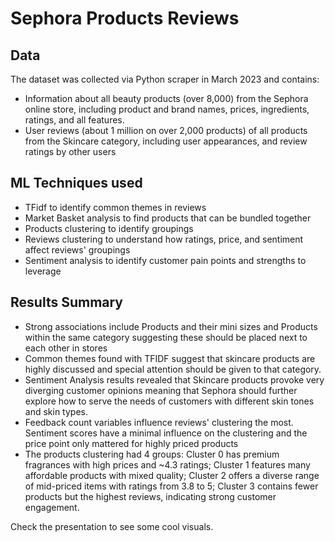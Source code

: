 # **Sephora Products Reviews**
## **Data**
The dataset was collected via Python scraper in March 2023 and contains:
- Information about all beauty products (over 8,000) from the Sephora online store, including product and brand names, prices, ingredients, ratings, and all features.
- User reviews (about 1 million on over 2,000 products) of all products from the Skincare category, including user appearances, and review ratings by other users
## **ML Techniques used**
- TFidf to identify common themes in reviews 
- Market Basket analysis to find products that can be bundled together
- Products clustering to identify groupings
- Reviews clustering to understand how ratings, price, and sentiment affect reviews' groupings
- Sentiment analysis to identify customer pain points and strengths to leverage

## **Results Summary**
- Strong associations include Products and their mini sizes and Products within the same category suggesting these should be placed next to each other in stores
- Common themes found with TFIDF suggest that skincare products are highly discussed and special attention should be given to that category.
- Sentiment Analysis results revealed that Skincare products provoke very diverging customer opinions meaning that Sephora should further explore how to serve the needs of customers with different skin tones and skin types.
- Feedback count variables influence reviews' clustering the most. Sentiment scores have a minimal influence on the clustering and the price point only mattered for highly priced products
- The products clustering had 4 groups:  Cluster 0 has premium fragrances with high prices and ~4.3 ratings; Cluster 1 features many affordable products with mixed quality; Cluster 2 offers a diverse range of mid-priced items with ratings from 3.8 to 5; Cluster 3 contains fewer products but the highest reviews, indicating strong customer engagement.

Check the presentation to see some cool visuals.
